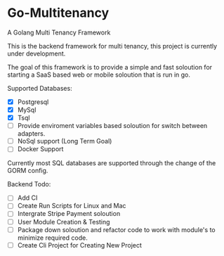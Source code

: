 # Go-Multitenancy
A Golang Multi Tenancy Framework

This is the backend framework for multi tenancy, this project is currently under development.

The goal of this framework is to provide a simple and fast soloution for starting a SaaS based web or mobile soloution that is run in go.

Supported Databases:
- [X] Postgresql
- [X] MySql
- [X] Tsql
- [ ] Provide enviroment variables based soloution for switch between adapters.
- [ ] NoSql support (Long Term Goal)
- [ ] Docker Support

Currently most SQL databases are supported through the change of the GORM config.

Backend Todo:
- [ ] Add CI
- [ ] Create Run Scripts for Linux and Mac
- [ ] Intergrate Stripe Payment soloution
- [ ] User Module Creation & Testing
- [ ] Package down soloution and refactor code to work with module's to minimize required code.
- [ ] Create Cli Project for Creating New Project
